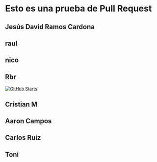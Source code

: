 # Esto es una prueba de Pull Request


## Jesús David Ramos Cardona

## raul

## nico

## Rbr
<a href="https://github.com/rbarbeito/">

  ![GitHub Starts](https://img.shields.io/github/stars/rbarbeito?style=for-the-badge&logoColor=%23FFFFFF)
  </a>

## Cristian M

## Aaron Campos

## Carlos Ruiz

## Toni
